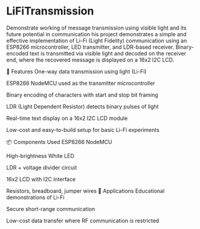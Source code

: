 # LiFiTransmission
Demonstrate working of message transmission using visible light and its future potential in communication
his project demonstrates a simple and effective implementation of Li-Fi (Light Fidelity) communication using an ESP8266 microcontroller, LED transmitter, and LDR-based receiver. Binary-encoded text is transmitted via visible light and decoded on the receiver end, where the recovered message is displayed on a 16x2 I2C LCD.

🔧 Features
One-way data transmission using light (Li-Fi)

ESP8266 NodeMCU used as the transmitter microcontroller

Binary encoding of characters with start and stop bit framing

LDR (Light Dependent Resistor) detects binary pulses of light

Real-time text display on a 16x2 I2C LCD module

Low-cost and easy-to-build setup for basic Li-Fi experiments

📦 Components Used
ESP8266 NodeMCU

High-brightness White LED

LDR + voltage divider circuit

16x2 LCD with I2C interface

Resistors, breadboard, jumper wires
🧠 Applications
Educational demonstrations of Li-Fi

Secure short-range communication

Low-cost data transfer where RF communication is restricted
